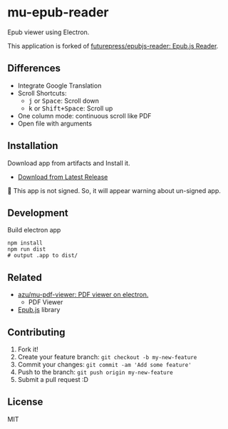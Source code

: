 # mu-epub-reader

Epub viewer using Electron.

This application is forked of [futurepress/epubjs-reader: Epub.js Reader](https://github.com/futurepress/epubjs-reader).

## Differences

- Integrate Google Translation
- Scroll Shortcuts: 
    - <kbd>j</kbd> or <kbd>Space</kbd>: Scroll down
    - <kbd>k</kbd> or <kbd>Shift+Space</kbd>: Scroll up
- One column mode: continuous scroll like PDF
- Open file with arguments

## Installation

Download app from artifacts and Install it.

- [Download from Latest Release](https://github.com/azu/mu-epub-reader/releases/latest)

:memo: This app is not signed. So, it will appear warning about un-signed app.

## Development

Build electron app

    npm install
    npm run dist
    # output .app to dist/

## Related

- [azu/mu-pdf-viewer: PDF viewer on electron.](https://github.com/azu/mu-pdf-viewer)
    - PDF Viewer
- [Epub.js](http://futurepress.github.com/epub.js/) library


## Contributing

1. Fork it!
2. Create your feature branch: `git checkout -b my-new-feature`
3. Commit your changes: `git commit -am 'Add some feature'`
4. Push to the branch: `git push origin my-new-feature`
5. Submit a pull request :D

## License

MIT

